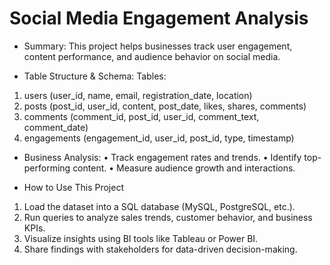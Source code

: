 # Social Media Engagement Analysis

* Summary:
This project helps businesses track user engagement, content performance, and audience behavior on social media.

* Table Structure & Schema:
Tables:
1.	users (user_id, name, email, registration_date, location)
2.	posts (post_id, user_id, content, post_date, likes, shares, comments)
3.	comments (comment_id, post_id, user_id, comment_text, comment_date)
4.	engagements (engagement_id, user_id, post_id, type, timestamp)

* Business Analysis:
•	Track engagement rates and trends.
•	Identify top-performing content.
• Measure audience growth and interactions.

* How to Use This Project
1.	Load the dataset into a SQL database (MySQL, PostgreSQL, etc.).
2.	Run queries to analyze sales trends, customer behavior, and business KPIs.
3.	Visualize insights using BI tools like Tableau or Power BI.
4.	Share findings with stakeholders for data-driven decision-making.

